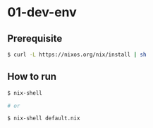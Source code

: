 # 01-dev-env

## Prerequisite

```bash
$ curl -L https://nixos.org/nix/install | sh
```

## How to run

```bash
$ nix-shell

# or

$ nix-shell default.nix
```
